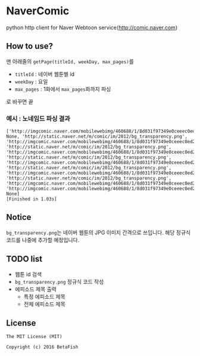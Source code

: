 # NaverComic
python http client for Naver Webtoon service(http://comic.naver.com)

## How to use?
맨 아래줄의 `getPage(titleId, weekDay, max_pages)`를
 * `titleId` : 네이버 웹툰별 id
 * `weekDay` : 요일
 * `max_pages` : 1화에서 `max_pages`화까지 파싱

로 바꾸면 끝

### 예시 : 노네임드 파싱 결과
```
['http://imgcomic.naver.com/mobilewebimg/460688/1/8d031f97349e0ceeec0ed280daf904c4_001.jpg', None, 'http://static.naver.net/m/comic/im/2012/bg_transparency.png', 'http://imgcomic.naver.com/mobilewebimg/460688/1/8d031f97349e0ceeec0ed280daf904c4_002.jpg', 'http://static.naver.net/m/comic/im/2012/bg_transparency.png', 'http://imgcomic.naver.com/mobilewebimg/460688/1/8d031f97349e0ceeec0ed280daf904c4_003.jpg', 'http://static.naver.net/m/comic/im/2012/bg_transparency.png', 'http://imgcomic.naver.com/mobilewebimg/460688/1/8d031f97349e0ceeec0ed280daf904c4_004.jpg', 'http://static.naver.net/m/comic/im/2012/bg_transparency.png', 'http://imgcomic.naver.com/mobilewebimg/460688/1/8d031f97349e0ceeec0ed280daf904c4_005.jpg', 'http://static.naver.net/m/comic/im/2012/bg_transparency.png', 'http://imgcomic.naver.com/mobilewebimg/460688/1/8d031f97349e0ceeec0ed280daf904c4_006.jpg', 'http://imgcomic.naver.com/mobilewebimg/460688/1/8d031f97349e0ceeec0ed280daf904c4_007.jpg', None]
[Finished in 1.03s]
```
## Notice
`bg_transparency.png`는 네이버 웹툰의 JPG 이미지 간격으로 쓰입니다. 해당 정규식 코드를 나중에 추가할 예정입니다.

## TODO list
* 웹툰 id 검색
* `bg_transparency.png` 정규식 코드 작성
* 에피소드 제목 출력
  * 특정 에피소드 제목
  * 전체 에피소드 제목

## License
```
The MIT License (MIT)

Copyright (c) 2016 BetaFish
```
